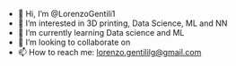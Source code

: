 - 👋 Hi, I’m @LorenzoGentili1
- 👀 I’m interested in 3D printing, Data Science, ML and NN 
- 🌱 I’m currently learning Data science and ML 
- 💞️ I’m looking to collaborate on 
- 📫 How to reach me: lorenzo.gentililg@gmail.com 

<!---
LorenzoGentili1/LorenzoGentili1 is a ✨ special ✨ repository because its `README.md` (this file) appears on your GitHub profile.
You can click the Preview link to take a look at your changes.
--->
